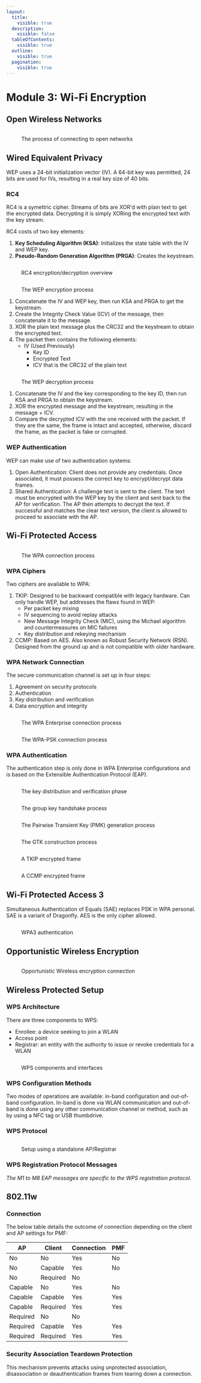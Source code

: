 ```yaml
---
layout:
  title:
    visible: true
  description:
    visible: false
  tableOfContents:
    visible: true
  outline:
    visible: true
  pagination:
    visible: true
---
```


# Module 3: Wi-Fi Encryption

## Open Wireless Networks

<figure><img src="../../../.gitbook/assets/image (21) (1).png" alt=""><figcaption><p>The process of connecting to open networks</p></figcaption></figure>

## Wired Equivalent Privacy

WEP uses a 24-bit initialization vector (IV). A 64-bit key was permitted, 24 bits are used for IVs, resulting in a real key size of 40 bits.

### RC4

RC4 is a symettric cipher. Streams of bits are XOR'd with plain text to get the encrypted data. Decrypting it is simply XORing the encrypted text with the key stream.&#x20;

RC4 costs of two key elements:

1. **Key Scheduling Algorithm (KSA)**: Initializes the state table with the IV and WEP key.
2. **Pseudo-Random Generation Algorithm (PRGA)**: Creates the keystream.

<figure><img src="../../../.gitbook/assets/image (22) (1).png" alt=""><figcaption><p>RC4 encryption/decryption overview</p></figcaption></figure>

<figure><img src="../../../.gitbook/assets/image (23) (1).png" alt=""><figcaption><p>The WEP encryption process</p></figcaption></figure>

1. Concatenate the IV and WEP key, then run KSA and PRGA to get the keystream.
2. Create the Integrity Check Value (ICV) of the message, then concatenate it to the message.
3. XOR the plain text message plus the CRC32 and the keystream to obtain the encrypted text.
4. The packet then contains the following elements:
   * IV (Used Previously)
     * Key ID
     * Encrypted Text
     * ICV that is the CRC32 of the plain text

<figure><img src="../../../.gitbook/assets/image (24) (1).png" alt=""><figcaption><p>The WEP decryption process</p></figcaption></figure>

1. Concatenate the IV and the key corresponding to the key ID, then run KSA and PRGA to obtain the keystream.
2. XOR the encrypted message and the keystream, resulting in the message + ICV.
3. Compare the decrypted ICV with the one received with the packet. If they are the same, the frame is intact and accepted, otherwise, discard the frame, as the packet is fake or corrupted.

### WEP Authentication

WEP can make use of two authentication systems:

1. Open Authentication: Client does not provide any credentials. Once associated, it must possess the correct key to encrypt/decrypt data frames.
2. Shared Authentication: A challenge text is sent to the client. The text must be encrypted with the WEP key by the client and sent back to the AP for verification. The AP then attempts to decrypt the text. If successful and matches the clear text version, the client is allowed to proceed to associate with the AP.

## Wi-Fi Protected Access

<figure><img src="../../../.gitbook/assets/image (25) (1).png" alt=""><figcaption><p>The WPA connection process</p></figcaption></figure>

### WPA Ciphers

Two ciphers are available to WPA:

1. TKIP: Designed to be backward compatible with legacy hardware. Can only handle WEP, but addresses the flaws found in WEP:
   * Per packet key mixing
   * IV sequencing to avoid replay attacks
   * New Message Integrity Check (MIC), using the Michael algorithm and countermeasures on MIC failures
   * Key distribution and rekeying mechanism
2. CCMP: Based on AES. Also known as Robust Security Network (RSN). Designed from the ground up and is not compatible with older hardware.

### WPA Network Connection

The secure communication channel is set up in four steps:

1. Agreement on security protocols
2. Authentication
3. Key distribution and verification
4. Data encryption and integrity

<figure><img src="../../../.gitbook/assets/image (30).png" alt=""><figcaption><p>The WPA Enterprise connection process</p></figcaption></figure>

<figure><img src="../../../.gitbook/assets/image (1) (1).png" alt=""><figcaption><p>The WPA-PSK connection process</p></figcaption></figure>

### WPA Authentication

The authentication step is only done in WPA Enterprise configurations and is based on the Extensible Authentication Protocol (EAP).

<figure><img src="../../../.gitbook/assets/image (2) (1).png" alt=""><figcaption><p>The key distribution and verification phase</p></figcaption></figure>

<figure><img src="../../../.gitbook/assets/image (3) (1).png" alt=""><figcaption><p>The group key handshake process</p></figcaption></figure>

<figure><img src="../../../.gitbook/assets/image (4) (1).png" alt=""><figcaption><p>The Pairwise Transient Key (PMK) generation process</p></figcaption></figure>

<figure><img src="../../../.gitbook/assets/image (5) (1).png" alt=""><figcaption><p>The GTK construction process</p></figcaption></figure>

<figure><img src="../../../.gitbook/assets/image (6) (1).png" alt=""><figcaption><p>A TKIP encrypted frame</p></figcaption></figure>

<figure><img src="../../../.gitbook/assets/image (7) (1).png" alt=""><figcaption><p>A CCMP encrypted frame</p></figcaption></figure>

## Wi-Fi Protected Access 3

Simultaneous Authentication of Equals (SAE) replaces PSK in WPA personal. SAE is a variant of Dragonfly. AES is the only cipher allowed.&#x20;

<figure><img src="../../../.gitbook/assets/image (8) (1).png" alt=""><figcaption><p>WPA3 authentication</p></figcaption></figure>

## Opportunistic Wireless Encryption

<figure><img src="../../../.gitbook/assets/image (9) (1).png" alt=""><figcaption><p>Opportunistic Wireless encryption connection</p></figcaption></figure>

## Wireless Protected Setup

### WPS Architecture

There are three components to WPS:

* Enrollee: a device seeking to join a WLAN
* Access point
* Registrar: an entity with the authority to issue or revoke credentials for a WLAN

<figure><img src="../../../.gitbook/assets/image (10) (1).png" alt=""><figcaption><p>WPS components and interfaces</p></figcaption></figure>

### WPS Configuration Methods

Two modes of operations are available: in-band configuration and out-of-band configuration. In-band is done via WLAN communication and out-of-band is done using any other communication channel or method, such as by using a NFC tag or USB thumbdrive.

### WPS Protocol

<figure><img src="../../../.gitbook/assets/image (11) (1).png" alt=""><figcaption><p>Setup using a standalone AP/Registrar</p></figcaption></figure>

### WPS Registration Protocol Messages

_The M1 to M8 EAP messages are specific to the WPS registration protocol._   &#x20;

## 802.11w

### Connection

The below table details the outcome of connection depending on the client and AP settings for PMF:

| AP       | Client   | Connection | PMF |
| -------- | -------- | ---------- | --- |
| No       | No       | Yes        | No  |
| No       | Capable  | Yes        | No  |
| No       | Required | No         |     |
| Capable  | No       | Yes        | No  |
| Capable  | Capable  | Yes        | Yes |
| Capable  | Required | Yes        | Yes |
| Required | No       | No         |     |
| Required | Capable  | Yes        | Yes |
| Required | Required | Yes        | Yes |

### Security Association Teardown Protection

This mechanism prevents attacks using unprotected association, disassociation or deauthentication frames from tearing down a connection.

